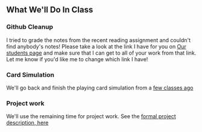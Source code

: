 ## What We'll Do In Class

### Github Cleanup

I tried to grade the notes from the recent reading assignment and couldn't find
anybody's notes! Please take a look at the link I have for you on [Our students page](https://ict.gctaa.net/sections/itd256/students.html) and make sure that I can get to all of your work from that link. Let me know if you'd like me to change which link I have!

### Card Simulation

We'll go back and finish the playing card simulation from a [few classes ago](session.html?num=01)


### Project work

We'll use the remaining time for project work. See the [formal project description, here](../projects/)

